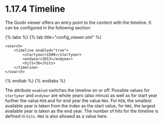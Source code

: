 # 1.17.4 Timeline

The Goobi viewer offers an entry point to the content with the timeline. It can be configured in the following section:

{% tabs %}
{% tab title="config\_viewer.xml" %}
```markup
<search>
    <timeline enabled="true">
        <startyear>1500</startyear>
        <endyear>2013</endyear>
        <hits>36</hits>
    </timeline>
</search>
```
{% endtab %}
{% endtabs %}

The attribute `enabled` switches the timeline on or off. Possible values for `startyear` and `endyear` are whole years \(also minus\) as well as for start year further the value `MIN` and for end year the value `MAX`. For `MIN`, the smallest available year is taken from the index as the start value, for `MAX`, the largest available year is taken as the end year. The number of hits for the timeline is defined in `hits`. `MAX` is also allowed as a value here.

